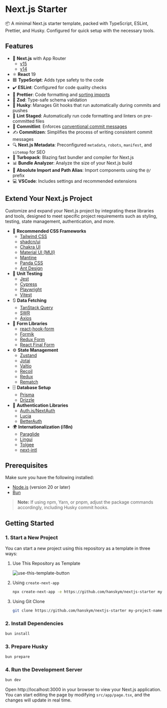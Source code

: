# Next.js Starter

📦 A minimal Next.js starter template, packed with TypeScript, ESLint, Prettier, and Husky. Configured for quick setup with the necessary tools.

## Features

- 🚀 **Next.js** with App Router
  - [v15](https://github.com/hanskym/nextjs-starter/tree/v15)
  - [v14](https://github.com/hanskym/nextjs-starter/tree/v14)
- ⚛️ **React** 19
- 🟦 **TypeScript**: Adds type safety to the code
- ✔️ **ESLint**: Configured for code quality checks
- 💅 **Prettier**: Code formatting and [sorting imports](https://github.com/IanVS/prettier-plugin-sort-imports)
- 🧩 **Zod**: Type-safe schema validation
- 🐶 **Husky**: Manages Git hooks that run automatically during commits and pushes
- 🔄 **Lint Staged**: Automatically run code formatting and linters on pre-committed files
- 📝 **Commitlint**: Enforces [conventional commit messages](https://www.conventionalcommits.org/en/v1.0.0/)
- ✍️ **Commitizen**: Simplifies the process of writing consistent commit messages
- 🔍 **Next.js Metadata**: Preconfigured `metadata`, `robots`, `manifest`, and `sitemap` for SEO
- 💨 **Turbopack**: Blazing fast bundler and compiler for Next.js
- 📊 **Bundle Analyzer**: Analyze the size of your Next.js build
- 📁 **Absolute Import and Path Alias**: Import components using the `@/` prefix
- 💻 **VSCode**: Includes settings and recommended extensions

## Extend Your Next.js Project

Customize and expand your Next.js project by integrating these libraries and tools, designed to meet specific project requirements such as styling, testing, state management, authentication, and more.

- 🎨 **Recommended CSS Frameworks**
  - [Tailwind CSS](https://tailwindcss.com)
  - [shadcn/ui](https://ui.shadcn.com)
  - [Chakra UI](https://www.chakra-ui.com)
  - [Material UI (MUI)](https://mui.com)
  - [Mantine](https://mantine.dev)
  - [Panda CSS](https://panda-css.com)
  - [Ant Design](https://ant.design)
- 🧪 **Unit Testing**
  - [Jest](https://jestjs.io)
  - [Cypress](https://www.cypress.io)
  - [Playwright](https://playwright.dev)
  - [Vitest](https://vitest.dev)
- 🔃 **Data Fetching**
  - [TanStack Query](https://tanstack.com/query/latest)
  - [SWR](https://swr.vercel.app)
  - [Axios](https://axios-http.com)
- 📑 **Form Libraries**
  - [react-hook-form](https://react-hook-form.com)
  - [Formik](https://formik.org/)
  - [Redux Form](https://redux-form.com)
  - [React Final Form](https://final-form.org/react)
- ⚙️ **State Management**
  - [Zustand](https://zustand.docs.pmnd.rs)
  - [Jotai](https://jotai.org)
  - [Valtio](https://valtio.dev)
  - [Recoil](https://recoiljs.org)
  - [Redux](https://redux.js.org)
  - [Rematch](https://rematchjs.org)
- 🗄️ **Database Setup**
  - [Prisma](https://www.prisma.io)
  - [Drizzle](https://orm.drizzle.team)
- 🔐 **Authentication Libraries**
  - [Auth.js/NextAuth](https://authjs.dev)
  - [Lucia](https://lucia-auth.com)
  - [BetterAuth](https://www.better-auth.com)
- 🌍 **Internationalization (i18n)**
  - [Paraglide](https://inlang.com/m/osslbuzt/paraglide-next-i18n)
  - [Lingui](https://lingui.dev)
  - [Tolgee](https://tolgee.io/apps-integrations/next)
  - [next-intl](https://next-intl.dev)

## Prerequisites

Make sure you have the following installed:

- [Node.js](https://nodejs.org) (version 20 or later)
- [Bun](https://bun.sh)

> **Note:** If using npm, Yarn, or pnpm, adjust the package commands accordingly, including Husky commit hooks.

## Getting Started

### 1. Start a New Project

You can start a new project using this repository as a template in three ways:

1. Use This Repository as Template

   ![use-this-template-button](https://i.imgur.com/XO4Wntx.png)

2. Using `create-next-app`

   ```bash
   npx create-next-app -e https://github.com/hanskym/nextjs-starter my-project-name --use-bun # npm | pnpm | yarn
   ```

3. Using Git Clone

   ```bash
   git clone https://github.com/hanskym/nextjs-starter my-project-name
   ```

### 2. Install Dependencies

```bash
bun install
```

### 3. Prepare Husky

```bash
bun prepare
```

### 4. Run the Development Server

```bash
bun dev
```

Open http://localhost:3000 in your browser to view your Next.js application. You can start editing the page by modifying `src/app/page.tsx`, and the changes will update in real time.
